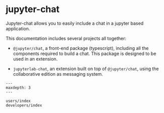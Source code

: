 # jupyter-chat

Jupyter-chat allows you to easily include a chat in a jupyter based application.

This documentation includes several projects all together:

- `@jupyter/chat`, a front-end package (typescript), including all the components
required to build a chat. This package is designed to be used in an extension.

- `jupyterlab-chat`, an extension built on top of `@jupyter/chat`, using
the collaborative edition as messaging system.

```{toctree}
---
maxdepth: 3
---

users/index
developers/index
```
